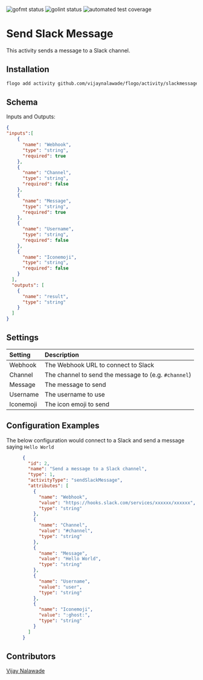 ![gofmt status](https://img.shields.io/badge/gofmt-compliant-green.svg?style=flat-square) ![golint status](https://img.shields.io/badge/golint-compliant-green.svg?style=flat-square) ![automated test coverage](https://img.shields.io/badge/test%20coverage-1%20testcase-orange.svg?style=flat-square)

# Send Slack Message
This activity sends a message to a Slack channel.

## Installation

```bash
flogo add activity github.com/vijaynalawade/flogo/activity/slackmessage
```

## Schema
Inputs and Outputs:

```json
{
"inputs":[
    {
      "name": "Webhook",
      "type": "string",
      "required": true
    },
    {
      "name": "Channel",
      "type": "string",
      "required": false
    },
    {
      "name": "Message",
      "type": "string",
      "required": true
    },
    {
      "name": "Username",
      "type": "string",
      "required": false
    },
    {
      "name": "Iconemoji",
      "type": "string",
      "required": false
    }
  ],
  "outputs": [
    {
      "name": "result",
      "type": "string"
    }
  ]
}
```

## Settings
| Setting     | Description    |
|:------------|:---------------|
| Webhook     | The Webhook URL to connect to Slack |         
| Channel     | The channel to send the message to (e.g. `#channel`)   |
| Message     | The message to send |
| Username    | The username to use |
| Iconemoji   | The icon emoji to send |

## Configuration Examples
The below configuration would connect to a Slack and send a message saying `Hello World`
```json
      {
        "id": 2,
        "name": "Send a message to a Slack channel",
        "type": 1,
        "activityType": "sendSlackMessage",
        "attributes": [
          {
            "name": "Webhook",
            "value": "https://hooks.slack.com/services/xxxxxx/xxxxxx",
            "type": "string"
          },
          {
            "name": "Channel",
            "value": "#channel",
            "type": "string"
          },
          {
            "name": "Message",
            "value": "Hello World",
            "type": "string"
          },
          {
            "name": "Username",
            "value": "user",
            "type": "string"
          },
          {
            "name": "Iconemoji",
            "value": ":ghost:",
            "type": "string"
          }
        ]
      }
```

## Contributors
[Vijay Nalawade](https://github.com/vijaynalawade)
